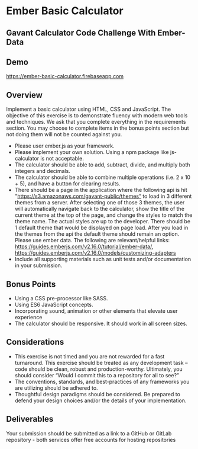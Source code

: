 # Ember Basic Calculator

## Gavant Calculator Code Challenge With Ember-Data

## Demo
https://ember-basic-calculator.firebaseapp.com

## Overview
Implement a basic calculator using HTML, CSS and JavaScript. The objective of this exercise is to demonstrate fluency with modern web tools and techniques. We ask that you complete everything in the requirements section. You may choose to complete items in the bonus points section but not doing them will not be counted against you.
*	Please user ember.js as your framework.
*	Please implement your own solution.  Using a npm package like js-calculator is not acceptable.
*	The calculator should be able to add, subtract, divide, and multiply both integers and decimals.
*	The calculator should be able to combine multiple operations (i.e. 2 x 10 + 5), and have a button for clearing results.
*	There should be a page in the application where the following api is hit "https://s3.amazonaws.com/gavant-public/themes” to load in 3 different themes from a server. After selecting one of those 3 themes, the user will automatically navigate back to the calculator, show the title of the current theme at the top of the page, and change the styles to match the theme name. The actual styles are up to the developer. There should be 1 default theme that would be displayed on page load. After you load in the themes from the api the default theme should remain an option. Please use ember data. The following are relevant/helpful links: https://guides.emberjs.com/v2.16.0/tutorial/ember-data/, https://guides.emberjs.com/v2.16.0/models/customizing-adapters
*	Include all supporting materials such as unit tests and/or documentation in your submission.

## Bonus Points
*	Using a CSS pre-processor like SASS.
*	Using ES6 JavaScript concepts.
*	Incorporating sound, animation or other elements that elevate user experience
*	The calculator should be responsive. It should work in all screen sizes.

## Considerations
*	This exercise is not timed and you are not rewarded for a fast turnaround.  This exercise should be treated as any development task – code should be clean, robust and production-worthy.  Ultimately, you should consider “Would I commit this to a repository for all to see?”
*	The conventions, standards, and best-practices of any frameworks you are utilizing should be adhered to.
*	Thoughtful design paradigms should be considered.  Be prepared to defend your design choices and/or the details of your implementation.

## Deliverables
Your submission should be submitted as a link to a GitHub or GitLab repository - both services offer free accounts for hosting repositories
